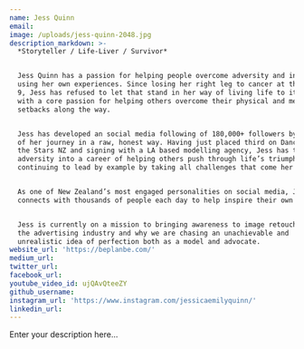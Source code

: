 ```yaml
---
name: Jess Quinn
email:
image: /uploads/jess-quinn-2048.jpg
description_markdown: >-
  *Storyteller / Life-Liver / Survivor*


  Jess Quinn has a passion for helping people overcome adversity and insecurity
  using her own experiences. Since losing her right leg to cancer at the age of
  9, Jess has refused to let that stand in her way of living life to its fullest
  with a core passion for helping others overcome their physical and mental
  setbacks along the way.


  Jess has developed an social media following of 180,000+ followers by speaking
  of her journey in a raw, honest way. Having just placed third on Dancing with
  the Stars NZ and signing with a LA based modelling agency, Jess has turned her
  adversity into a career of helping others push through life’s triumphs and
  continuing to lead by example by taking all challenges that come her way.


  As one of New Zealand’s most engaged personalities on social media, Jess
  connects with thousands of people each day to help inspire their own journey.


  Jess is currently on a mission to bringing awareness to image retouching in
  the advertising industry and why we are chasing an unachievable and
  unrealistic idea of perfection both as a model and advocate.
website_url: 'https://beplanbe.com/'
medium_url:
twitter_url:
facebook_url:
youtube_video_id: ujQAvQteeZY
github_username:
instagram_url: 'https://www.instagram.com/jessicaemilyquinn/'
linkedin_url:
---
```


Enter your description here...
